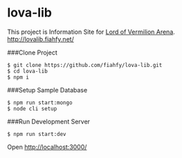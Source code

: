 lova-lib
===========

This project is Information Site for [Lord of Vermilion Arena](http://lova.jp/).  
<http://lovalib.fiahfy.net/>

###Clone Project
```
$ git clone https://github.com/fiahfy/lova-lib.git
$ cd lova-lib
$ npm i
```

###Setup Sample Database
```
$ npm run start:mongo
$ node cli setup
```

###Run Development Server
```
$ npm run start:dev
```
Open <http://localhost:3000/>
